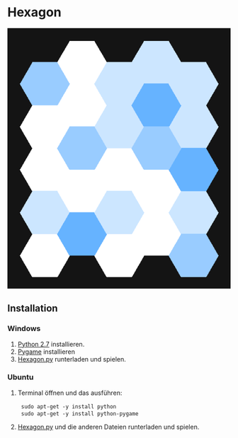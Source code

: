 Hexagon
=======

[![](hexagon.png)](hexagon.py)

Installation
------------

### Windows

1. [Python 2.7](https://www.python.org/ftp/python/2.7.10/python-2.7.10.msi) installieren.
2. [Pygame](http://pygame.org/ftp/pygame-1.9.1.win32-py2.7.msi) installieren
3. [Hexagon.py](hexagon.py) runterladen und spielen.

### Ubuntu

1. Terminal öffnen und das ausführen:

        sudo apt-get -y install python
        sudo apt-get -y install python-pygame

2. [Hexagon.py](hexagon.py) und die anderen Dateien runterladen und spielen.
